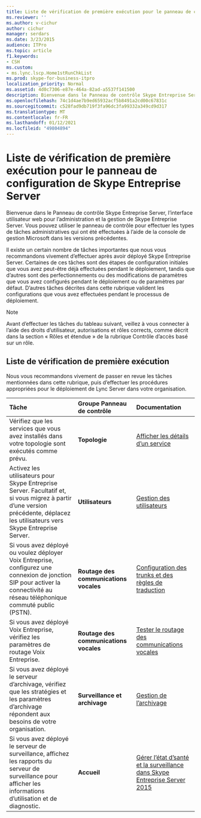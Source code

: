 ```yaml
---
title: Liste de vérification de première exécution pour le panneau de configuration de Skype Entreprise Server
ms.reviewer: ''
ms.author: v-cichur
author: cichur
manager: serdars
ms.date: 3/23/2015
audience: ITPro
ms.topic: article
f1.keywords:
- CSH
ms.custom:
- ms.lync.lscp.Home1stRunChkList
ms.prod: skype-for-business-itpro
localization_priority: Normal
ms.assetid: 4d0c7306-e87e-464a-82ad-a5537f141500
description: Bienvenue dans le Panneau de contrôle Skype Entreprise Server, l’interface utilisateur web pour l’administration et la gestion de Skype Entreprise Server. Vous pouvez utiliser le panneau de contrôle pour effectuer les types de tâches administratives qui ont été effectuées à l’aide de la console de gestion Microsoft dans les versions précédentes.
ms.openlocfilehash: 74c1d4ae7b9ed65932acf5b8491a2cd00c67831c
ms.sourcegitcommit: c528fad9db719f3fa96dc3fa99332a349cd9d317
ms.translationtype: MT
ms.contentlocale: fr-FR
ms.lasthandoff: 01/12/2021
ms.locfileid: "49804894"
---
```

# <a name="first-run-checklist-for-skype-for-business-server-control-panel"></a>Liste de vérification de première exécution pour le panneau de configuration de Skype Entreprise Server

Bienvenue dans le Panneau de contrôle Skype Entreprise Server, l’interface utilisateur web pour l’administration et la gestion de Skype Entreprise Server. Vous pouvez utiliser le panneau de contrôle pour effectuer les types de tâches administratives qui ont été effectuées à l’aide de la console de gestion Microsoft dans les versions précédentes.

Il existe un certain nombre de tâches importantes que nous vous recommandons vivement d’effectuer après avoir déployé Skype Entreprise Server. Certaines de ces tâches sont des étapes de configuration initiales que vous avez peut-être déjà effectuées pendant le déploiement, tandis que d’autres sont des perfectionnements ou des modifications de paramètres que vous avez configurés pendant le déploiement ou de paramètres par défaut. D’autres tâches décrites dans cette rubrique valident les configurations que vous avez effectuées pendant le processus de déploiement.

> [!NOTE]
> Avant d’effectuer les tâches du tableau suivant, veillez à vous connecter à l’aide des droits d’utilisateur, autorisations et rôles corrects, comme décrit dans la section « Rôles et étendue » de la rubrique Contrôle d’accès basé sur un rôle. [](https://technet.microsoft.com/library/41204ba3-ce5b-41a8-a6c3-b444468fa328.aspx)

## <a name="first-run-checklist"></a>Liste de vérification de première exécution

Nous vous recommandons vivement de passer en revue les tâches mentionnées dans cette rubrique, puis d’effectuer les procédures appropriées pour le déploiement de Lync Server dans votre organisation.

|**Tâche**|**Groupe Panneau de contrôle**|**Documentation**|
|:-----|:-----|:-----|
|Vérifiez que les services que vous avez installés dans votre topologie sont exécutés comme prévu.  <br/> |**Topologie** <br/> |[Afficher les détails d’un service](https://technet.microsoft.com/library/bc8e8202-cd68-47e4-95b2-bb36e51cc124.aspx) <br/> |
|Activez les utilisateurs pour Skype Entreprise Server. Facultatif et, si vous migrez à partir d’une version précédente, déplacez les utilisateurs vers Skype Entreprise Server.  <br/> |**Utilisateurs** <br/> |[Gestion des utilisateurs](https://technet.microsoft.com/library/8021087e-5084-4a39-9fef-ab9376c6d371.aspx) <br/> |
|Si vous avez déployé ou voulez déployer Voix Entreprise, configurez une connexion de jonction SIP pour activer la connectivité au réseau téléphonique commuté public (PSTN).  <br/> |**Routage des communications vocales** <br/> |[Configuration des trunks et des règles de traduction](https://technet.microsoft.com/library/0c339511-a185-484e-94f0-dbe918b7e48a.aspx) <br/> |
|Si vous avez déployé Voix Entreprise, vérifiez les paramètres de routage Voix Entreprise.  <br/> |**Routage des communications vocales** <br/> |[Tester le routage des communications vocales](https://technet.microsoft.com/library/d3aae909-fef6-440f-b144-0b62dc82bf5d.aspx) <br/> |
|Si vous avez déployé le serveur d’archivage, vérifiez que les stratégies et les paramètres d’archivage répondent aux besoins de votre organisation.  <br/> |**Surveillance et archivage** <br/> |[Gestion de l’archivage](https://technet.microsoft.com/library/48c6cc8c-c2c1-4534-9a8a-fd5eb738076a.aspx) <br/> |
|Si vous avez déployé le serveur de surveillance, affichez les rapports du serveur de surveillance pour afficher les informations d’utilisation et de diagnostic.  <br/> |**Accueil** <br/> |[Gérer l’état d’santé et la surveillance dans Skype Entreprise Server 2015](../../manage/health-and-monitoring/health-and-monitoring.md) <br/> |


